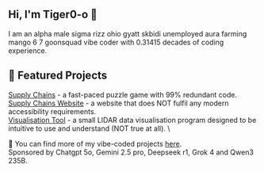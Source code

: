 ## Hi, I'm Tiger0-o 👋
I am an alpha male sigma rizz ohio gyatt skbidi unemployed aura farming mango 6 7 goonsquad vibe coder with 0.31415 decades of coding experience. 

## 🚀 Featured Projects
[Supply Chains](https://github.com/Tiger0-o/Supply-Chains) - a fast-paced puzzle game with 99% redundant code. \
[Supply Chains Website](https://github.com/Tiger0-o/Tiger0-o.github.io) - a website that does NOT fulfil any modern accessibility requirements. \
[Visualisation Tool](https://github.com/Tiger0-o/Visualisation-Tool-v0.2) - a small LIDAR data visualisation program designed to be intuitive to use and understand (NOT true at all). \

📂 You can find more of my vibe-coded projects [here](https://github.com/Tiger0-o?tab=repositories). \
Sponsored by Chatgpt 5o, Gemini 2.5 pro, Deepseek r1, Grok 4 and Qwen3 235B.
